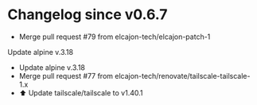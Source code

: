 # Changelog since v0.6.7
- Merge pull request #79 from elcajon-tech/elcajon-patch-1

Update alpine v.3.18 
- Update alpine v.3.18 
- Merge pull request #77 from elcajon-tech/renovate/tailscale-tailscale-1.x 
- ⬆️ Update tailscale/tailscale to v1.40.1 
